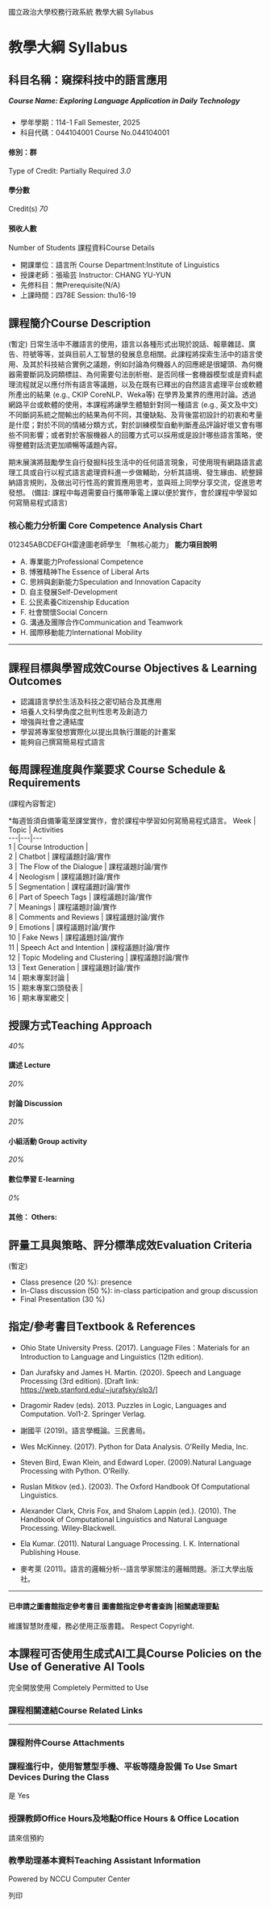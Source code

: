 國立政治大學校務行政系統 教學大綱 Syllabus
# 教學大綱 Syllabus
##  科目名稱：窺探科技中的語言應用
#####  Course Name: Exploring Language Application in Daily Technology
  * 學年學期：114-1 Fall Semester, 2025 
  * 科目代碼：044104001 Course No.044104001


#### 修別：群
Type of Credit: Partially Required 
_3.0_
#### 學分數
Credit(s)
_70_
#### 預收人數
Number of Students
課程資料Course Details
  * 開課單位：語言所 Course Department:Institute of Linguistics 
  * 授課老師：張瑜芸 Instructor: CHANG YU-YUN 
  * 先修科目：無Prerequisite(N/A)
  * 上課時間：四78E Session: thu16-19


##  課程簡介Course Description
(暫定)
日常生活中不離語言的使用，語言以各種形式出現於說話、報章雜誌、廣告、符號等等，並與目前人工智慧的發展息息相關。此課程將探索生活中的語言使用、及其於科技結合實例之議題，例如討論為何機器人的回應總是很罐頭、為何機器需要斷詞及詞類標註、為何需要句法剖析樹、是否同樣一套機器模型或是資料處理流程就足以應付所有語言等議題，以及在既有已釋出的自然語言處理平台或軟體所產出的結果 (e.g., CKIP CoreNLP、Weka等) 在學界及業界的應用討論。透過網路平台或軟體的使用，本課程將讓學生體驗針對同一種語言 (e.g., 英文及中文) 不同斷詞系統之間輸出的結果為何不同，其優缺點、及背後當初設計的初衷和考量是什麼；對於不同的情緒分類方式，對於訓練模型自動判斷產品評論好壞又會有哪些不同影響；或者對於客服機器人的回覆方式可以採用或是設計哪些語言策略，使得整體對話流更加順暢等議題內容。
  
期末展演將鼓勵學生自行發掘科技生活中的任何語言現象，可使用現有網路語言處理工具或自行以程式語言處理資料進一步做輔助，分析其語境、發生緣由、統整歸納語言規則，及做出可行性高的實質應用思考，並與班上同學分享交流，促進思考發想。
(備註: 課程中每週需要自行攜帶筆電上課以便於實作，會於課程中學習如何寫簡易程式語言)
###  核心能力分析圖 Core Competence Analysis Chart
012345ABCDEFGH雷達圖老師學生
「無核心能力」 
**能力項目說明**
  * A. 專業能力Professional Competence
  * B. 博雅精神The Essence of Liberal Arts
  * C. 思辨與創新能力Speculation and Innovation Capacity
  * D. 自主發展Self-Development
  * E. 公民素養Citizenship Education
  * F. 社會關懷Social Concern
  * G. 溝通及團隊合作Communication and Teamwork
  * H. 國際移動能力International Mobility


* * *
##  課程目標與學習成效Course Objectives & Learning Outcomes 
  * 認識語言學於生活及科技之密切結合及其應用
  * 培養人文科學角度之批判性思考及創造力
  * 增強與社會之連結度
  * 學習將專案發想實際化以提出具執行潛能的計畫案
  * 能夠自己撰寫簡易程式語言


##  每周課程進度與作業要求 Course Schedule & Requirements
(課程內容暫定)  

*每週皆須自備筆電至課堂實作，會於課程中學習如何寫簡易程式語言。
Week | Topic | Activities  
---|---|---  
1 | Course Introduction |   
2 | Chatbot | 課程議題討論/實作  
3 | The Flow of the Dialogue | 課程議題討論/實作  
4 | Neologism | 課程議題討論/實作  
5 | Segmentation | 課程議題討論/實作  
6 | Part of Speech Tags | 課程議題討論/實作  
7 | Meanings | 課程議題討論/實作  
8 | Comments and Reviews | 課程議題討論/實作  
9 | Emotions | 課程議題討論/實作  
10 | Fake News | 課程議題討論/實作  
11 | Speech Act and Intention | 課程議題討論/實作  
12 | Topic Modeling and Clustering | 課程議題討論/實作  
13 | Text Generation | 課程議題討論/實作  
14 | 期末專案討論 |   
15 | 期末專案口頭發表 |   
16 | 期末專案繳交 |   
##  授課方式Teaching Approach
_40%_
####  講述 Lecture
_20%_
####  討論 Discussion
_20%_
####  小組活動 Group activity
_20%_
####  數位學習 E-learning
_0%_
####  其他： Others:
##  評量工具與策略、評分標準成效Evaluation Criteria
(暫定)
  * Class presence (20 %): presence
  * In-Class discussion (50 %): in-class participation and group discussion
  * Final Presentation (30 %)


##  指定/參考書目Textbook & References
  * Ohio State University Press. (2017). Language Files：Materials for an Introduction to Language and Linguistics (12th edition). 
  * Dan Jurafsky and James H. Martin. (2020). Speech and Language Processing (3rd edition). [Draft link: https://web.stanford.edu/~jurafsky/slp3/]
  * Dragomir Radev (eds). 2013. Puzzles in Logic, Languages and Computation. Vol1-2. Springer Verlag.


  * 謝國平 (2019)。語言學概論。三民書局。
  * Wes McKinney. (2017). Python for Data Analysis. O’Reilly Media, Inc.
  * Steven Bird, Ewan Klein, and Edward Loper. (2009).Natural Language Processing with Python. O'Reilly.
  * Ruslan Mitkov (ed.). (2003). The Oxford Handbook Of Computational Linguistics.
  * Alexander Clark, Chris Fox, and Shalom Lappin (ed.). (2010). The Handbook of Computational Linguistics and Natural Language Processing. Wiley-Blackwell. 
  * Ela Kumar. (2011). Natural Language Processing. I. K. International Publishing House.
  * 麥考萊 (2011)。語言的邏輯分析--語言學家關注的邏輯問題。浙江大學出版社。

  
---  
####  已申請之圖書館指定參考書目  圖書館指定參考書查詢 |相關處理要點
維護智慧財產權，務必使用正版書籍。 Respect Copyright.
##  本課程可否使用生成式AI工具Course Policies on the Use of Generative AI Tools
完全開放使用 Completely Permitted to Use
###  課程相關連結Course Related Links
* * *
###  課程附件Course Attachments
###  課程進行中，使用智慧型手機、平板等隨身設備 To Use Smart Devices During the Class
是  Yes
###  授課教師Office Hours及地點Office Hours & Office Location
請來信預約
###  教學助理基本資料Teaching Assistant Information
Powered by NCCU Computer Center
  
列印
